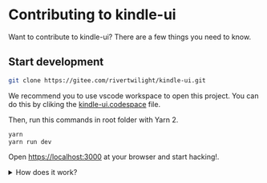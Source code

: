 # Contributing to kindle-ui

Want to contribute to kindle-ui? There are a few things you need to know.

## Start development

```bash
git clone https://gitee.com/rivertwilight/kindle-ui.git
```

We recommend you to use vscode workspace to open this project. You can do this by cliking the [kindle-ui.codespace](./kindle-ui.code-workspace) file.

Then, run this commands in root folder with Yarn 2.

```bash
yarn
yarn run dev
```

Open [https://localhost:3000](https://localhost:3000) at your browser and start hacking!.

<details>
    <summary>How does it work?</summary>
    
    We use yarn's workspace to manage the dependency, which is enabled in package.json by:

    ```json
    "workspaces": [
        "packages/*"
    ]
    ```

    In the [docs](./packages/docs/) folder, we'll link '@kindle-ui/core' to local version instead of the online so we can test the component locally.

    ```json
    "dependencies": {
        "@kindle-ui/core": "workspace:*",
    }
    ```
</detials>

## 常见问题

### I. 抛出“Can't resolve 'kindle-ui'...”之类的错误

请尝试以下三种解决方案：

1. 检查`dist`文件夹是否为空，如果是，运行`npm run build`构建生产包，然后运行`npm run dev`。

2. 检查`playground/node_modules/kindle-ui`是否存在并链接到根目录。 如果没有，你可能需要在 `playgrpund` 文件夹中手动运行 `npm i ../ -save`。

3. 如果 1 和 2 都不起作用，打开两个终端，在第一个终端运行`npm run build-watch`，在另一个终端运行`npm run start-playground`。

## Reference

- [YouTube](https://www.youtube.com/watch?v=jsooU1Hgaf4)
